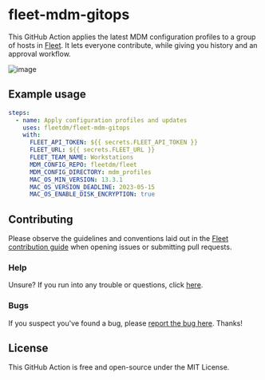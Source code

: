 # fleet-mdm-gitops
This GitHub Action applies the latest MDM configuration profiles to a group of hosts in [Fleet](https://fleetdm.com).  It lets everyone contribute, while giving you history and an approval workflow.

![image](https://github.com/fleetdm/fleet-mdm-gitops/assets/618009/83cb87b6-2303-40e4-bc5b-e0f8168a00c7)

## Example usage

```yml
steps:
  - name: Apply configuration profiles and updates
    uses: fleetdm/fleet-mdm-gitops
    with:
      FLEET_API_TOKEN: ${{ secrets.FLEET_API_TOKEN }}
      FLEET_URL: ${{ secrets.FLEET_URL }}
      FLEET_TEAM_NAME: Workstations
      MDM_CONFIG_REPO: fleetdm/fleet
      MDM_CONFIG_DIRECTORY: mdm_profiles
      MAC_OS_MIN_VERSION: 13.3.1
      MAC_OS_VERSION_DEADLINE: 2023-05-15
      MAC_OS_ENABLE_DISK_ENCRYPTION: true
```


## Contributing

Please observe the guidelines and conventions laid out in the [Fleet contribution guide](https://fleetdm.com/) when opening issues or submitting pull requests.

### Help

Unsure?  If you run into any trouble or questions, click [here](https://fleetdm.com/slack).


### Bugs

If you suspect you've found a bug, please [report the bug here](https://github.com/fleetdm/fleet/issues).  Thanks!


## License

This GitHub Action is free and open-source under the MIT License.
